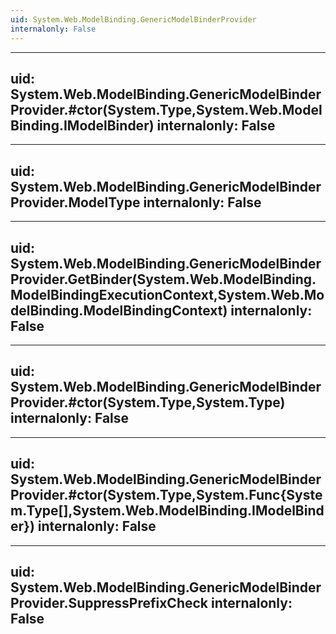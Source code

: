 ```yaml
---
uid: System.Web.ModelBinding.GenericModelBinderProvider
internalonly: False
---
```


---
uid: System.Web.ModelBinding.GenericModelBinderProvider.#ctor(System.Type,System.Web.ModelBinding.IModelBinder)
internalonly: False
---

---
uid: System.Web.ModelBinding.GenericModelBinderProvider.ModelType
internalonly: False
---

---
uid: System.Web.ModelBinding.GenericModelBinderProvider.GetBinder(System.Web.ModelBinding.ModelBindingExecutionContext,System.Web.ModelBinding.ModelBindingContext)
internalonly: False
---

---
uid: System.Web.ModelBinding.GenericModelBinderProvider.#ctor(System.Type,System.Type)
internalonly: False
---

---
uid: System.Web.ModelBinding.GenericModelBinderProvider.#ctor(System.Type,System.Func{System.Type[],System.Web.ModelBinding.IModelBinder})
internalonly: False
---

---
uid: System.Web.ModelBinding.GenericModelBinderProvider.SuppressPrefixCheck
internalonly: False
---
